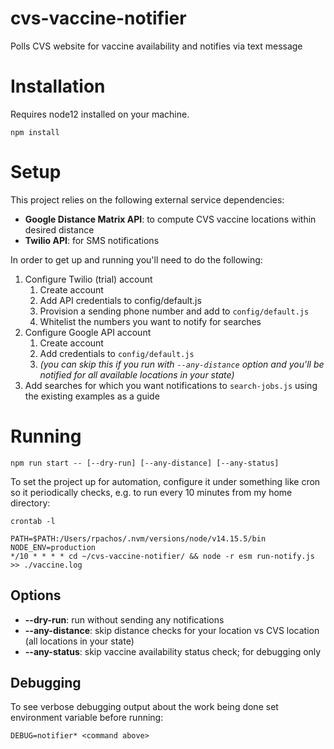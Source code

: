 # cvs-vaccine-notifier
Polls CVS website for vaccine availability and notifies via text message

# Installation

Requires node12 installed on your machine.

```
npm install
```

# Setup

This project relies on the following external service dependencies:
* **Google Distance Matrix API**: to compute CVS vaccine locations within desired distance
* **Twilio API**: for SMS notifications

In order to get up and running you'll need to do the following:
1. Configure Twilio (trial) account
    1. Create account
    1. Add API credentials to config/default.js
    1. Provision a sending phone number and add to `config/default.js`
    1. Whitelist the numbers you want to notify for searches
2. Configure Google API account
    1. Create account
    1. Add credentials to `config/default.js`
    1. *(you can skip this if you run with `--any-distance` option and you'll be notified for all available locations in your state)*
3. Add searches for which you want notifications to `search-jobs.js` using the existing examples as a guide


# Running

```
npm run start -- [--dry-run] [--any-distance] [--any-status]

```

To set the project up for automation, configure it under something like cron so it periodically checks, e.g. to run every 10 minutes from my home directory:

```
crontab -l

PATH=$PATH:/Users/rpachos/.nvm/versions/node/v14.15.5/bin
NODE_ENV=production
*/10 * * * * cd ~/cvs-vaccine-notifier/ && node -r esm run-notify.js >> ./vaccine.log
```

## Options

* **--dry-run**: run without sending any notifications
* **--any-distance**: skip distance checks for your location vs CVS location (all locations in your state)
* **--any-status**: skip vaccine availability status check; for debugging only

## Debugging

To see verbose debugging output about the work being done set environment variable before running:

```
DEBUG=notifier* <command above>
```
